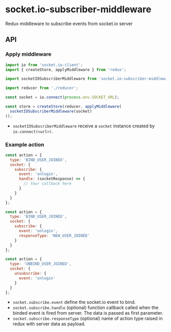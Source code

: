 # socket.io-subscriber-middleware
Redux middleware to subscribe events from socket.io server

## API
### Apply middleware
```javascript
import io from 'socket.io-client';
import { createStore, applyMiddleware } from 'redux';

import socketIOSubscriberMiddleware from 'socket.io-subscriber-middleware';

import reducer from './reducer';

const socket = io.connect(process.env.SOCKET_URL);

const store = createStore(reducer, applyMiddleware(
  socketIOSubscriberMiddleware(socket)
));
```
* `socketIOSubscriberMiddleware` receive a `socket` instance created by `io.connect(<url>)`.

### Example action
```javascript
const action = {
  type: 'BIND_USER_JOINED',
  socket: {
    subscribe: {
      event: 'onlogin',
      handle: (socketResponse) => {
        // Your callback here
      }
    }
  }
};

const action = {
  type: 'BIND_USER_JOINED',
  socket: {
    subscribe: {
      event: 'onlogin',
      responseType: 'NEW_USER_JOINED'
    }
  }
};

const action = {
  type: 'UNBIND_USER_JOINED',
  socket: {
    unsubscribe: {
      event: 'onlogin'
    }
  }
};
```
* `socket.subscribe.event` define the socket.io event to bind.
* `socket.subscribe.handle` (optional) function callback called when the binded event is fired from server. The data is passed as first parameter.
* `socket.subscribe.responseType` (optional) name of action type raised in redux with server data as payload.
